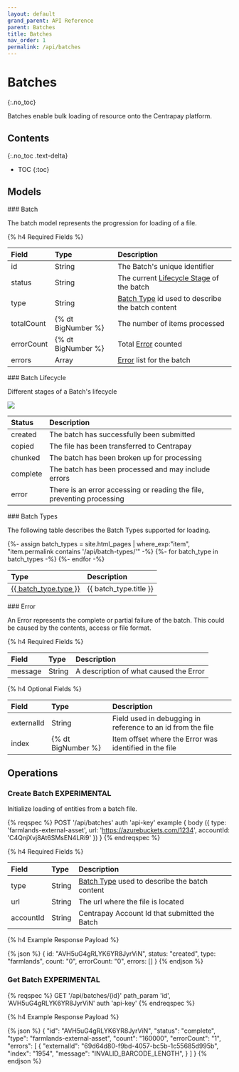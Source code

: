 ```yaml
---
layout: default
grand_parent: API Reference
parent: Batches
title: Batches
nav_order: 1
permalink: /api/batches
---
```


# Batches
{:.no_toc}

Batches enable bulk loading of resource onto the Centrapay platform.

## Contents
{:.no_toc .text-delta}

* TOC
{:toc}

## Models

<a name="batch">
### Batch

The batch model represents the progression for loading of a file.

{% h4 Required Fields %}

|   Field    |        Type        |                     Description                      |
| :--------- | :----------------- | :--------------------------------------------------- |
| id         | String             | The Batch's unique identifier                        |
| status     | String             | The current [Lifecycle Stage][] of the batch         |
| type       | String             | [Batch Type][] id used to describe the batch content |
| totalCount | {% dt BigNumber %} | The number of items processed                        |
| errorCount | {% dt BigNumber %} | Total [Error][] counted                              |
| errors     | Array              | [Error][] list for the batch                         |

<a name="batch-lifecycle">
### Batch Lifecycle

Different stages of a Batch's lifecycle

<img src="{{site.url}}/images/batch-lifecycle.png" style="display: block; margin: auto;" />

|  Status  |                              Description                               |
| :------- | :--------------------------------------------------------------------- |
| created  | The batch has successfully been submitted                              |
| copied   | The file has been transferred to Centrapay                             |
| chunked  | The batch has been broken up for processing                            |
| complete | The batch has been processed and may include errors                    |
| error    | There is an error accessing or reading the file, preventing processing |

<a name="batch-types">
### Batch Types

The following table describes the Batch Types supported for loading.

<table>
  <thead>
    <tr style="text-align: left">
      <th>Type</th>
      <th>Description</th>
    </tr>
  </thead>
  <tbody>
    {%- assign batch_types = site.html_pages | where_exp:"item", "item.permalink contains '/api/batch-types/'" -%}
    {%- for batch_type in batch_types -%}
    <tr>
      <td>
        <a href="{{ batch_type.url | absolute_url }}">{{ batch_type.type }}</a>
      </td>
      <td>
       {{ batch_type.title }}
      </td>
    </tr>
    {%- endfor -%}
  </tbody>
</table>

<a name="error">
### Error

An Error represents the complete or partial failure of the batch. This could be caused by the contents, access or file format.

{% h4 Required Fields %}

|  Field  |  Type  |              Description               |
| :------ | :----- | :------------------------------------- |
| message | String | A description of what caused the Error |


{% h4 Optional Fields %}

|   Field    |        Type        |                         Description                         |
| :--------- | :----------------- | :---------------------------------------------------------- |
| externalId | String             | Field used in debugging in reference to an id from the file |
| index      | {% dt BigNumber %} | Item offset where the Error was identified in the file      |

## Operations

### Create Batch **EXPERIMENTAL**

Initialize loading of entities from a batch file.

{% reqspec %}
  POST '/api/batches'
  auth 'api-key'
  example {
    body ({
      type: 'farmlands-external-asset',
      url: 'https://azurebuckets.com/1234',
      accountId: 'C4QnjXvj8At6SMsEN4LRi9'
    })
  }
{% endreqspec %}

{% h4 Required Fields %}

|   Field   |  Type  |                    Description                    |
| :-------- | :----- | :------------------------------------------------ |
| type      | String | [Batch Type][] used to describe the batch content |
| url       | String | The url where the file is located                 |
| accountId | String | Centrapay Account Id that submitted the Batch     |


{% h4 Example Response Payload %}

{% json %}
{
	id: "AVH5uG4gRLYK6YR8JyrViN",
	status: "created",
	type: "farmlands",
	count: "0",
	errorCount: "0",
	errors: []
}
{% endjson %}

### Get Batch **EXPERIMENTAL**

{% reqspec %}
  GET '/api/batches/{id}'
  path_param 'id', 'AVH5uG4gRLYK6YR8JyrViN'
  auth 'api-key'
{% endreqspec %}

{% h4 Example Response Payload %}

{% json %}
{
	"id": "AVH5uG4gRLYK6YR8JyrViN",
	"status": "complete",
	"type": "farmlands-external-asset",
	"count": "160000",
	"errorCount": "1",
	"errors": [
		{
			"externalId": "69d64d80-f9bd-4057-bc5b-1c55685d995b",
			"index": "1954",
			"message": "INVALID_BARCODE_LENGTH",
		}
	]
}
{% endjson %}

[Batch Type]: #batch-types
[Lifecycle Stage]: #batch-lifecycle
[Error]: #error
[Errors]: #error
